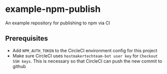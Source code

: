 # example-npm-publish

An example repository for publishing to npm via CI

## Prerequisites

* Add `NPM_AUTH_TOKEN` to the CircleCI environment config for this project
* Make sure CircleCI uses `hostmakertechteam-bot user key` for `Checkout SSH keys`. This is necessary so that CircleCI can push the new commit to github
